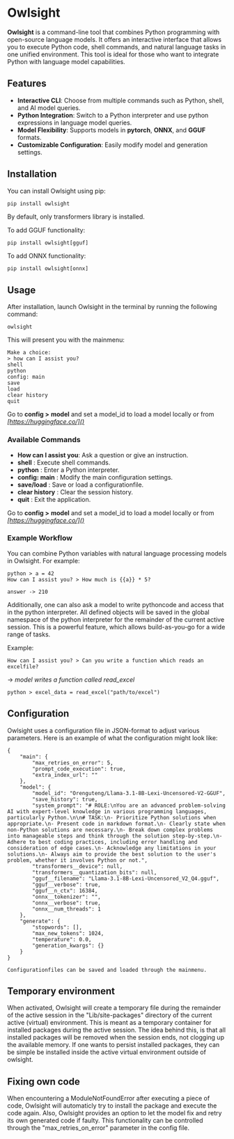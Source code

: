 # Owlsight

**Owlsight** is a command-line tool that combines Python programming with open-source language models. It offers an interactive interface that allows you to execute Python code, shell commands, and natural language tasks in one unified environment. This tool is ideal for those who want to integrate Python with language model capabilities.

## Features

- **Interactive CLI**: Choose from multiple commands such as Python, shell, and AI model queries.
- **Python Integration**: Switch to a Python interpreter and use python expressions in language model queries.
- **Model Flexibility**: Supports models in **pytorch**, **ONNX**, and **GGUF** formats.
- **Customizable Configuration**: Easily modify model and generation settings.

## Installation

You can install Owlsight using pip:

```bash
pip install owlsight
```

By default, only transformers library is installed.

To add GGUF functionality:

```
pip install owlsight[gguf]
```

To add ONNX functionality:

```
pip install owlsight[onnx]
```

## Usage

After installation, launch Owlsight in the terminal by running the following command:

```
owlsight
```

This will present you with the mainmenu:

```
Make a choice:
> how can I assist you?
shell
python
config: main
save
load
clear history
quit
```



Go to **config >** **model** and set a model_id to load a model locally or from *[https://huggingface.co/]()*

### Available Commands

* **How can I assist you**: Ask a question or give an instruction.
* **shell** : Execute shell commands.
* **python** : Enter a Python interpreter.
* **config: main** : Modify the main configuration settings.
* **save/load** : Save or load a configurationfile.
* **clear history** : Clear the session history.
* **quit** : Exit the application.

Go to **config >** **model** and set a model_id to load a model locally or from *[https://huggingface.co/]()*

### Example Workflow

You can combine Python variables with natural language processing models in Owlsight. For example:

```
python > a = 42
How can I assist you? > How much is {{a}} * 5?
```

```
answer -> 210
```

Additionally, one can also ask a model to write pythoncode and access that in the python interpreter. All defined objects will be saved in the global namespace of the python interpreter for the remainder of the current active session. This is a powerful feature, which allows build-as-you-go for a wide range of tasks.

Example:

```
How can I assist you? > Can you write a function which reads an excelfile?
```

-> *model writes a function called read_excel*

```
python > excel_data = read_excel("path/to/excel")
```

## Configuration

Owlsight uses a configuration file in JSON-format to adjust various parameters. Here is an example of what the configuration might look like:

```
{
    "main": {
        "max_retries_on_error": 5,
        "prompt_code_execution": true,
        "extra_index_url": ""
    },
    "model": {
        "model_id": "Orenguteng/Llama-3.1-8B-Lexi-Uncensored-V2-GGUF",
        "save_history": true,
        "system_prompt": "# ROLE:\nYou are an advanced problem-solving AI with expert-level knowledge in various programming languages, particularly Python.\n\n# TASK:\n- Prioritize Python solutions when appropriate.\n- Present code in markdown format.\n- Clearly state when non-Python solutions are necessary.\n- Break down complex problems into manageable steps and think through the solution step-by-step.\n- Adhere to best coding practices, including error handling and consideration of edge cases.\n- Acknowledge any limitations in your solutions.\n- Always aim to provide the best solution to the user's problem, whether it involves Python or not.",
        "transformers__device": null,
        "transformers__quantization_bits": null,
        "gguf__filename": "Llama-3.1-8B-Lexi-Uncensored_V2_Q4.gguf",
        "gguf__verbose": true,
        "gguf__n_ctx": 16384,
        "onnx__tokenizer": "",
        "onnx__verbose": true,
        "onnx__num_threads": 1
    },
    "generate": {
        "stopwords": [],
        "max_new_tokens": 1024,
        "temperature": 0.0,
        "generation_kwargs": {}
    }
}
```

    Configurationfiles can be saved and loaded through the mainmenu.

## Temporary environment

When activated, Owlsight will create a temporary file during the remainder of the active session in the "Lib/site-packages" directory of the current active (virtual) environment. This is meant as a temporary container for installed packages during the active session. The idea behind this, is that all installed packages will be removed when the session ends, not clogging up the available memory. If one wants to persist installed packages, they can be simple be installed inside the active virtual environment outside of owlsight.

## Fixing own code

When encountering a ModuleNotFoundError after executing a piece of code, Owlsight will automaticly try to install the package and execute the code again. Also, Owlsight provides an option to let the model fix and  retry its own generated code if faulty. This functionality can be controlled through the "max_retries_on_error" parameter in the config file.
